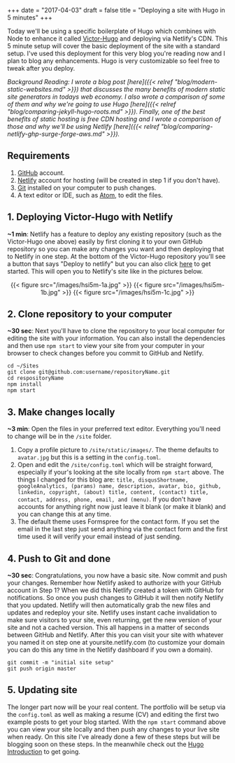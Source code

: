 +++
date = "2017-04-03"
draft = false
title = "Deploying a site with Hugo in 5 minutes"
+++

Today we'll be using a specific boilerplate of Hugo which combines with Node to enhance it called [Victor-Hugo](https://github.com/netlify/victor-hugo) and deploying via Netlify's CDN. This 5 minute setup will cover the basic deployment of the site with a standard setup. I've used this deployment for this very blog you're reading now and I plan to blog any enhancements. Hugo is very customizable so feel free to tweak after you deploy.

*Background Reading: I wrote a blog post [here]({{< relref "blog/modern-static-websites.md" >}}) that discusses the many benefits of modern static site generators in todays web economy. I also wrote a comparison of some of them and why we're going to use Hugo [here]({{< relref "blog/comparing-jekyll-hugo-roots.md" >}}).  Finally, one of the best benefits of static hosting is free CDN hosting and I wrote a comparison of those and why we'll be using Netlify [here]({{< relref "blog/comparing-netlify-ghp-surge-forge-aws.md" >}}).*

## Requirements

1. [GitHub](https://github.com) account.
2. [Netlify](https://www.netlify.com) account for hosting (will be created in step 1 if you don't have).
3. [Git](https://git-scm.com) installed on your computer to push changes.
4. A text editor or IDE, such as [Atom](https://atom.io), to edit the files.

## 1. Deploying Victor-Hugo with Netlify

**~1 min**: Netlify has a feature to deploy any existing repository (such as the Victor-Hugo one above) easily by first cloning it to your own GitHub repository so you can make any changes you want and then deploying that to Netlify in one step.  At the bottom of the Victor-Hugo repository you'll see a button that says "Deploy to netlify" but you can also click [here](https://app.netlify.com/start/deploy?repository=https://github.com/eliwilliamson/victor-hugo) to get started. This will open you to Netlify's site like in the pictures below.

<center>
{{< figure src="/images/hsi5m-1a.jpg" >}}
{{< figure src="/images/hsi5m-1b.jpg" >}}
{{< figure src="/images/hsi5m-1c.jpg" >}}
</center>

## 2. Clone repository to your computer

**~30 sec**: Next you'll have to clone the repository to your local computer for editing the site with your information. You can also install the dependencies and then use `npm start` to view your site from your computer in your browser to check changes before you commit to GitHub and Netlify.

```
cd ~/Sites
git clone git@github.com:username/repositoryName.git
cd respositoryName
npm install
npm start
```

## 3. Make changes locally

**~3 min**: Open the files in your preferred text editor. Everything you'll need to change will be in the `/site` folder.

1. Copy a profile picture to `/site/static/images/`. The theme defaults to `avatar.jpg` but this is a setting in the `config.toml`.
2. Open and edit the `/site/config.toml` which will be straight forward, especially if your's looking at the site locally from `npm start` above. The things I changed for this blog are: `title, disqusShortname, googleAnalytics, (params) name, description, avatar, bio, github, linkedin, copyright, (about) title, content, (contact) title, contact, address, phone, email, and (menu)`. If you don't have accounts for anything right now just leave it blank (or make it blank) and you can change this at any time.
3. The default theme uses Formspree for the contact form. If you set the email in the last step just send anything via the contact form and the first time used it will verify your email instead of just sending.

## 4. Push to Git and done

**~30 sec**: Congratulations, you now have a basic site. Now commit and push your changes. Remember how Netlify asked to authorize with your GitHub account in Step 1? When we did this Netlify created a token with GitHub for notifications. So once you push changes to GitHub it will then notify Netlify that you updated. Netlify will then automatically grab the new files and updates and redeploy your site. Netlify uses instant cache invalidation to make sure visitors to your site, even returning, get the new version of your site and not a cached version. This all happens in a matter of seconds between GitHub and Netlify. After this you can visit your site with whatever you named it on step one at yoursite.netlify.com (to customize your domain you can do this any time in the Netlify dashboard if you own a domain).

```
git commit -m "initial site setup"
git push origin master
```

## 5. Updating site

The longer part now will be your real content. The portfolio will be setup via the `config.toml` as well as making a resume (CV) and editing the first two example posts to get your blog started. With the `npm start` command above you can view your site locally and then push any changes to your live site when ready. On this site I've already done a few of these steps but will be blogging soon on these steps. In the meanwhile check out the [Hugo Introduction](https://gohugo.io/overview/introduction/) to get going.
